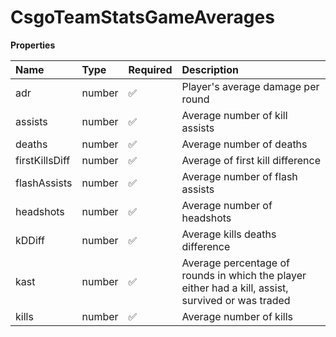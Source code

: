 # CsgoTeamStatsGameAverages

**Properties**

| Name           | Type   | Required | Description                                                                                        |
| :------------- | :----- | :------- | :------------------------------------------------------------------------------------------------- |
| adr            | number | ✅       | Player's average damage per round                                                                  |
| assists        | number | ✅       | Average number of kill assists                                                                     |
| deaths         | number | ✅       | Average number of deaths                                                                           |
| firstKillsDiff | number | ✅       | Average of first kill difference                                                                   |
| flashAssists   | number | ✅       | Average number of flash assists                                                                    |
| headshots      | number | ✅       | Average number of headshots                                                                        |
| kDDiff         | number | ✅       | Average kills deaths difference                                                                    |
| kast           | number | ✅       | Average percentage of rounds in which the player either had a kill, assist, survived or was traded |
| kills          | number | ✅       | Average number of kills                                                                            |

<!-- This file was generated by liblab | https://liblab.com/ -->
